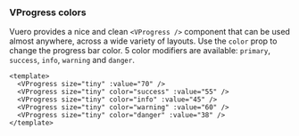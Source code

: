 ### VProgress colors

Vuero provides a nice and clean `<VProgress />` component that
can be used almost anywhere, across a wide variety of layouts.
Use the `color` prop to change the progress bar color.
5 color modifiers are available: `primary`, `success`, `info`,
`warning` and `danger`.

<!--code-->

```vue
<template>
  <VProgress size="tiny" :value="70" />
  <VProgress size="tiny" color="success" :value="55" />
  <VProgress size="tiny" color="info" :value="45" />
  <VProgress size="tiny" color="warning" :value="60" />
  <VProgress size="tiny" color="danger" :value="38" />
</template>
```

<!--/code-->

<!--example-->

<div class="field">
    <div class="control">
        <VProgress size="tiny" :value="70" />
        <VProgress size="tiny" color="success" :value="55" />
        <VProgress size="tiny" color="info" :value="45" />
        <VProgress size="tiny" color="warning" :value="60" />
        <VProgress size="tiny" color="danger" :value="38" />
    </div>
</div>

<!--/example-->
